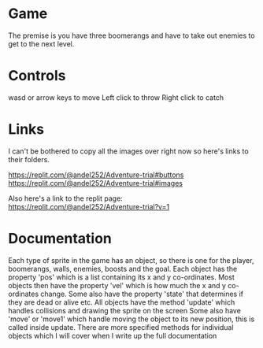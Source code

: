 # Game

The premise is you have three boomerangs and have to take out enemies to get to the next level.

# Controls

wasd or arrow keys to move
Left click to throw
Right click to catch

# Links

I can't be bothered to copy all the images over right now so here's links to their folders. 

https://replit.com/@andel252/Adventure-trial#buttons
https://replit.com/@andel252/Adventure-trial#images

Also here's a link to the replit page:
https://replit.com/@andel252/Adventure-trial?v=1

# Documentation

Each type of sprite in the game has an object, so there is one for the player, boomerangs, walls, enemies, boosts and the goal.
Each object has the property 'pos' which is a list containing its x and y co-ordinates.
Most objects then have the property 'vel' which is how much the x and y co-ordinates change.
Some also have the property 'state' that determines if they are dead or alive etc.
All objects have the method 'update' which handles collisions and drawing the sprite on the screen
Some also have 'move' or 'move1' which handle moving the object to its new position, this is called inside update.
There are more specified methods for individual objects which I will cover when I write up the full documentation

